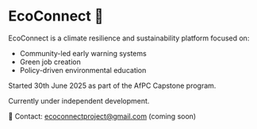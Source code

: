 # EcoConnect 🌿

EcoConnect is a climate resilience and sustainability platform focused on:

- Community-led early warning systems
- Green job creation
- Policy-driven environmental education

Started 30th June 2025 as part of the AfPC Capstone program.

Currently under independent development.

📩 Contact: ecoconnectproject@gmail.com (coming soon)
